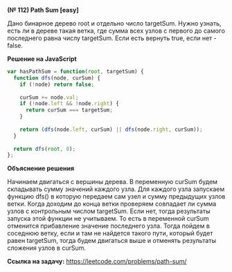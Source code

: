 **(№ 112) Path Sum [easy]**

Дано бинарное дерево root и отдельно число targetSum. Нужно узнать, есть ли в дереве такая ветка, где сумма всех узлов с первого до самого последнего равна числу targetSum. Если есть вернуть true, если нет - false.

**Решение на JavaScript**

```javascript
var hasPathSum = function(root, targetSum) {
  function dfs(node, curSum) {
    if (!node) return false;
    
    curSum += node.val;
    if (!node.left && !node.right) {
      return curSum === targetSum;
    }
    
    return (dfs(node.left, curSum) || dfs(node.right, curSum));
  }
  
  return dfs(root, 0);
};
```

**Объяснение решения**

Начинаем двигаться с вершины дерева. В переменную curSum будем складывать сумму значений каждого узла. Для каждого узла запускаем функцию dfs() в которую передаем сам узел и сумму предыдущих узлов ветки. Когда доходим до конца ветки проверяем совпадает ли сумма узлов с контрольным числом targetSum. Если нет, тогда результаты запуска этой функции не учитываем. То есть в переменной curSum отменится прибавление значение последнего узла. Тогда пойдем в соседнюю ветку, если и там не найдется такого пути, который будет равен targetSum, тогда будем двигаться выше и отменять результаты сложения узлов в curSum.

**Ссылка на задачу:** https://leetcode.com/problems/path-sum/